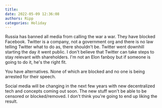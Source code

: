 ```yaml
---
title: 
date: 2022-05-09 12:36:08
authors: Ripp
categories: Holiday
---
```


 Russia has banned all media from calling the war a war.  They have blocked Facebook.  Twitter is a company, not a government org and there is no law telling Twitter what to do as, there shouldn't be. Twitter went downhill starting the day it went public. I don't believe that Twitter can take steps to stay relevant with shareholders. I'm not an Elon fanboy but if someone is going to do it, he's the right fit.


You have alternatives.  None of which are blocked and no one is being arrested for their speech.


Social media will be changing in the next few years with new decentralized tech and concepts coming out soon.  The new stuff won't be able to be censored or blocked/removed. I don't think you're going to end up liking the result.